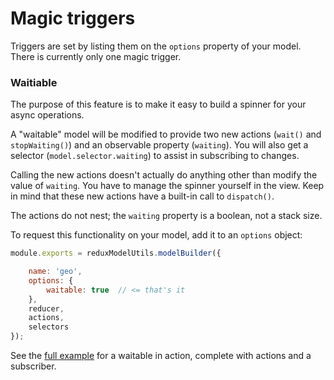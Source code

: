 
# Magic triggers

Triggers are set by listing them on the `options` property of your model.
There is currently only one magic trigger.

### Waitiable

The purpose of this feature is to make it easy to build a spinner
for your async operations.

A "waitable" model will be modified to provide two new actions
(`wait()` and `stopWaiting()`) and an observable property (`waiting`).
You will also get a selector (`model.selector.waiting`) to assist
in subscribing to changes.

Calling the new actions doesn't actually do anything other than
modify the value of `waiting`. You have to manage the spinner yourself
in the view. Keep in mind that these new actions have a built-in call
to `dispatch()`.

The actions do not nest; the `waiting` property is a boolean,
not a stack size.

To request this functionality on your model, add it to an `options` object:

```javascript
module.exports = reduxModelUtils.modelBuilder({

    name: 'geo',
    options: {
        waitable: true  // <= that's it
    },
    reducer,
    actions,
    selectors
});
```

See the [full example](example.md) for a waitable in action, complete with
actions and a subscriber.

